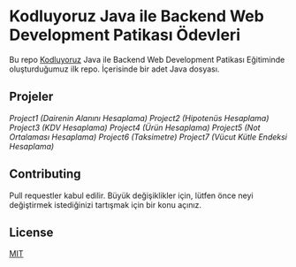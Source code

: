 # Kodluyoruz Java ile Backend Web Development Patikası Ödevleri



Bu repo [Kodluyoruz](https://www.kodluyoruz.org) Java ile Backend Web Development Patikası Eğitiminde oluşturduğumuz ilk repo. İçerisinde bir adet Java dosyası.


## Projeler

_Project1 (Dairenin Alanını Hesaplama)_
_Project2 (Hipotenüs Hesaplama)_
_Project3 (KDV Hesaplama)_
_Project4 (Ürün Hesaplama)_
_Project5 (Not Ortalaması Hesaplama)_
_Project6 (Taksimetre)_
_Project7 (Vücut Kütle Endeksi Hesaplama)_



## Contributing
Pull requestler kabul edilir. Büyük değişiklikler için, lütfen önce neyi değiştirmek istediğinizi tartışmak için bir konu açınız.


## License
[MIT](https://choosealicense.com/licenses/mit/)

